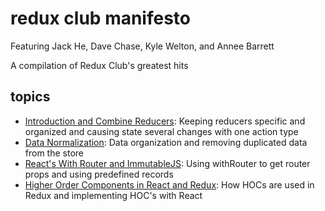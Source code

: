 # redux club manifesto

Featuring Jack He, Dave Chase, Kyle Welton, and Annee Barrett

A compilation of Redux Club's greatest hits

## topics
 - <a href="https://github.com/RachelSa/advanced-redux-part-one">Introduction and Combine Reducers</a>: Keeping reducers specific and organized and causing state several changes with one action type
 - <a href="https://github.com/anneeb/references/blob/master/Normalization.md">Data Normalization</a>: Data organization and removing duplicated data from the store
 - <a href="https://github.com/RachelSa/advanced-redux-part-two">React's With Router and ImmutableJS</a>: Using withRouter to get router props and using predefined records
 - <a href="https://github.com/asolace/HOC">Higher Order Components in React and Redux</a>: How HOCs are used in Redux and implementing HOC's with React

